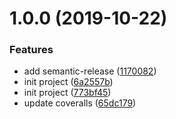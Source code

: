 # 1.0.0 (2019-10-22)


### Features

* add semantic-release ([1170082](https://github.com/searchfe/gulp-transform-cache/commit/1170082307feb0b2d808792cfb18a746db68e0fe))
* init project ([6a2557b](https://github.com/searchfe/gulp-transform-cache/commit/6a2557b2dc7508b2b261239c13849e37997c3ce9))
* init project ([773bf45](https://github.com/searchfe/gulp-transform-cache/commit/773bf45b2a97e67451de1ba94bc9bc78dbff1c74))
* update coveralls ([65dc179](https://github.com/searchfe/gulp-transform-cache/commit/65dc179bbe4a4358cad1e769134f45d964968eff))
